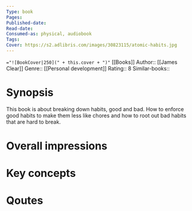 ```yaml
---
Type: book
Pages: 
Published-date:
Read-date:
Consumed-as: physical, audiobook
Tags: 
Cover: https://s2.adlibris.com/images/30823115/atomic-habits.jpg
---
```

`="![BookCover|250](" + this.cover + ")"`
[[Books]]
Author:: [[James Clear]]
Genre:: [[Personal development]]
Rating:: 8
Similar-books:: 

# Synopsis
This book is about breaking down habits, good and bad. How to enforce good habits to make them less like chores and how to root out bad habits that are hard to break. 

# Overall impressions

# Key concepts


# Qoutes


